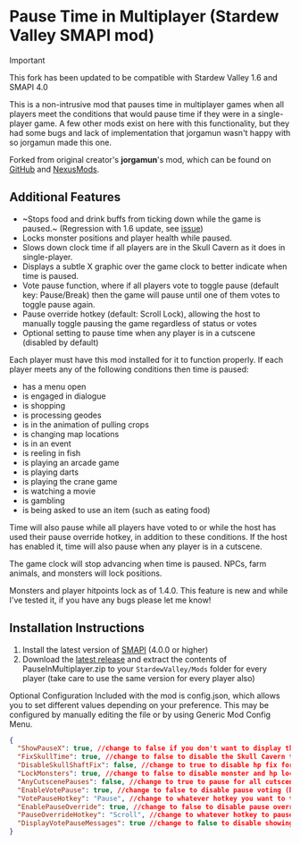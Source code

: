 # Pause Time in Multiplayer (Stardew Valley SMAPI mod) 

> [!IMPORTANT]  
> This fork has been updated to be compatible with Stardew Valley 1.6 and SMAPI 4.0

This is a non-intrusive mod that pauses time in multiplayer games when all players meet the conditions that would pause time if they were in a single-player game. A few other mods exist on here with this functionality, but they had some bugs and lack of implementation that jorgamun wasn't happy with so jorgamun made this one.

Forked from original creator's **jorgamun**'s mod, which can be found on [GitHub](https://github.com/jorgamun/PauseInMultiplayer) and [NexusMods](https://www.nexusmods.com/stardewvalley/mods/10328).

## Additional Features

* ~Stops food and drink buffs from ticking down while the game is paused.~ (Regression with 1.6 update, see [issue](https://github.com/mishagp/PauseInMultiplayer/issues/1))
* Locks monster positions and player health while paused.
* Slows down clock time if all players are in the Skull Cavern as it does in single-player.
* Displays a subtle X graphic over the game clock to better indicate when time is paused.
* Vote pause function, where if all players vote to toggle pause (default key: Pause/Break) then the game will pause until one of them votes to toggle pause again.
* Pause override hotkey (default: Scroll Lock), allowing the host to manually toggle pausing the game regardless of status or votes
* Optional setting to pause time when any player is in a cutscene (disabled by default)


Each player must have this mod installed for it to function properly.
If each player meets any of the following conditions then time is paused:

* has a menu open
* is engaged in dialogue
* is shopping
* is processing geodes
* is in the animation of pulling crops
* is changing map locations
* is in an event
* is reeling in fish
* is playing an arcade game
* is playing darts
* is playing the crane game
* is watching a movie
* is gambling
* is being asked to use an item (such as eating food)

Time will also pause while all players have voted to or while the host has used their pause override hotkey, in addition to these conditions. If the host has enabled it, time will also pause when any player is in a cutscene.

The game clock will stop advancing when time is paused. NPCs, farm animals, and monsters will lock positions.

Monsters and player hitpoints lock as of 1.4.0.
This feature is new and while I've tested it, if you have any bugs please let me know!

## Installation Instructions

1. Install the latest version of [SMAPI](https://smapi.io/) (4.0.0 or higher)
2. Download the [latest release](https://github.com/mishagp/PauseInMultiplayer/releases) and extract the contents of PauseInMultiplayer.zip to your `StardewValley/Mods` folder for every player (take care to use the same version for every player also)


Optional Configuration
Included with the mod is config.json, which allows you to set different values depending on your preference.
This may be configured by manually editing the file or by using Generic Mod Config Menu.
```json
{
  "ShowPauseX": true, //change to false if you don't want to display the X graphic when paused
  "FixSkullTime": true, //change to false to disable the Skull Cavern time fix (host only)
  "DisableSkullShaftFix": false, //change to true to disable hp fix for dropping down shafts
  "LockMonsters": true, //change to false to disable monster and hp locking (host only)
  "AnyCutscenePauses": false, //change to true to pause for all cutscenes (host only)
  "EnableVotePause": true, //change to false to disable pause voting (host only)
  "VotePauseHotkey": "Pause", //change to whatever hotkey you want to toggle vote pause
  "EnablePauseOverride": true, //change to false to disable pause override hotkey (host only)
  "PauseOverrideHotkey": "Scroll", //change to whatever hotkey to pause override (host only)
  "DisplayVotePauseMessages": true //change to false to disable showing vote messages
}
```
